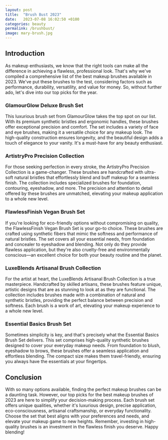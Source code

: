 ```yaml
---
layout: post
title:  "Brush Bust 2023"
date:   2023-07-08 16:02:50 +0100
categories: beauty
permalink: /brushbust/
image: mary-brush.jpg
---
```


## Introduction
As makeup enthusiasts, we know that the right tools can make all the difference in achieving a flawless, professional look. That's why we've compiled a comprehensive list of the best makeup brushes available in 2023. We've put these brushes to the test, considering factors such as performance, durability, versatility, and value for money. So, without further ado, let's dive into our top picks for the year.

### GlamourGlow Deluxe Brush Set
This luxurious brush set from GlamourGlow takes the top spot on our list. With its premium synthetic bristles and ergonomic handles, these brushes offer exceptional precision and comfort. The set includes a variety of face and eye brushes, making it a versatile choice for any makeup look. The high-quality construction ensures longevity, and the beautiful design adds a touch of elegance to your vanity. It's a must-have for any beauty enthusiast.

### ArtistryPro Precision Collection
For those seeking perfection in every stroke, the ArtistryPro Precision Collection is a game-changer. These brushes are handcrafted with ultra-soft natural bristles that effortlessly blend and buff makeup for a seamless finish. The collection includes specialized brushes for foundation, contouring, eyeshadow, and more. The precision and attention to detail offered by these brushes are unmatched, elevating your makeup application to a whole new level.

### FlawlessFinish Vegan Brush Set
If you're looking for eco-friendly options without compromising on quality, the FlawlessFinish Vegan Brush Set is your go-to choice. These brushes are crafted using synthetic fibers that mimic the softness and performance of natural bristles. The set covers all your essential needs, from foundation and concealer to eyeshadow and blending. Not only do they provide flawless application, but they're also cruelty-free and environmentally conscious—an excellent choice for both your beauty routine and the planet.

### LuxeBlends Artisanal Brush Collection
For the artist at heart, the LuxeBlends Artisanal Brush Collection is a true masterpiece. Handcrafted by skilled artisans, these brushes feature unique, artistic designs that are as stunning to look at as they are functional. The collection includes brushes made with a combination of natural and synthetic bristles, providing the perfect balance between precision and softness. Each brush is a work of art, elevating your makeup experience to a whole new level.

### Essential Basics Brush Set
Sometimes simplicity is key, and that's precisely what the Essential Basics Brush Set delivers. This set comprises high-quality synthetic brushes designed to cover your everyday makeup needs. From foundation to blush, eyeshadow to brows, these brushes offer a seamless application and effortless blending. The compact size makes them travel-friendly, ensuring you always have the essentials at your fingertips.

## Conclusion
With so many options available, finding the perfect makeup brushes can be a daunting task. However, our top picks for the best makeup brushes of 2023 are here to simplify your decision-making process. Each brush set offers unique qualities, whether it's luxurious design, precise application, eco-consciousness, artisanal craftsmanship, or everyday functionality. Choose the set that best aligns with your preferences and needs, and elevate your makeup game to new heights. Remember, investing in high-quality brushes is an investment in the flawless finish you deserve. Happy blending!